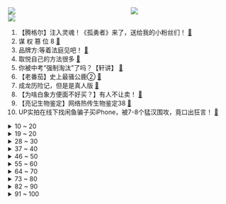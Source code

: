 <div >
	<a style="float:left;width:55%;" href = "https://github.com/anuraghazra/github-readme-stats">
	 <img src = "https://github-readme-stats.vercel.app/api?username=iuuuuuaena&theme=buefy&show_icons=true"/>
	</a>
	<a  style="float:right;width:45%" href = "https://github.com/anuraghazra/github-readme-stats">
	 <img  src="https://github-readme-stats.vercel.app/api/top-langs/?username=anuraghazra&layout=compact"/>
	</a>
	</div>

[![](https://img.shields.io/badge/jxd-@jxdgogogo.xyz-yellowgreen.svg)](https://www.jxdgogogo.xyz)<br>
1. 【腾格尔】注入灵魂！《孤勇者》来了，送给我的小粉丝们！ [:link:](//www.bilibili.com/video/BV1ua411872R) <br>
2. 谋 权 篡 位 8 [:link:](//www.bilibili.com/video/BV1Ya411b7FB) <br>
3. 品牌方:等着法庭见吧！ [:link:](//www.bilibili.com/video/BV1Wb4y1s7Hg) <br>
4. 取悦自己的方法很多 [:link:](//www.bilibili.com/video/BV1pF41147jK) <br>
5. 你被中考“强制淘汰”了吗？【轩讲】 [:link:](//www.bilibili.com/video/BV1tr4y1B73i) <br>
6. 【老番茄】史上最骚公鹿② [:link:](//www.bilibili.com/video/BV17i4y1C7es) <br>
7. 成龙历险记，但是是真人版 [:link:](//www.bilibili.com/video/BV1sY41137hb) <br>
8. 【为啥白象方便面不好买？】有人不让卖！ [:link:](//www.bilibili.com/video/BV1br4y1B7V9) <br>
9. 【亮记生物鉴定】网络热传生物鉴定38 [:link:](//www.bilibili.com/video/BV1bR4y1V7QJ) <br>
10. UP实拍在线下找闲鱼骗子买iPhone，被7-8个猛汉围攻，竟口出狂言！ [:link:](//www.bilibili.com/video/BV1p44y1K7MS) <br>
<details>
<summary>10 ~ 20</summary>

11. 这是我见过最离谱的扑克牌…… [:link:](//www.bilibili.com/video/BV1oS4y1S7JZ) <br>
12. 【自制】我做了个能动的 电 脑 配 件！【软核】 [:link:](//www.bilibili.com/video/BV1ka411b76m) <br>
13. “活下去！” [:link:](//www.bilibili.com/video/BV1RL411A7Q2) <br>
14. 课 堂 请 勿 对 对 子【第二季】6.0 ！！！ [:link:](//www.bilibili.com/video/BV1ca41187sp) <br>
15. “七年了，他还是走不出来” [:link:](//www.bilibili.com/video/BV1QR4y1G7vA) <br>
16. 用半年的亲身经历，告诉你全球直销巨头背后的传销真相 [:link:](//www.bilibili.com/video/BV15S4y1D7uv) <br>
17. 再也不想贪污桥款了！！！ [:link:](//www.bilibili.com/video/BV1xu411B72v) <br>
18. 腾讯游戏苦我久矣，天氪玩家转战原神，一个赞20原石！ [:link:](//www.bilibili.com/video/BV17r4y1B7br) <br>
19. 有些小说，你们感觉是故事，其实是人家的真实事件 [:link:](//www.bilibili.com/video/BV1LY41137HY) <br>
</details>
<details>
<summary>19 ~ 20</summary>

20. 我用神笔马良的笔，画了一盘韭菜鸡蛋水饺，简直太好吃了 [:link:](//www.bilibili.com/video/BV1qi4y1C7rH) <br>
21. 一口气看完，东京喰种1-4季！1000减7等于几 [:link:](//www.bilibili.com/video/BV1Bu411B7fu) <br>
22. 【50w粉丝纪念】快签收！礼物来咯 [:link:](//www.bilibili.com/video/BV1GL411K7aK) <br>
23. 彭 鱼 宴 天 花 板 [:link:](//www.bilibili.com/video/BV1tu411B76p) <br>
24. 心中有光 你我皆是“王者” [:link:](//www.bilibili.com/video/BV1mP4y1M7P6) <br>
25. 【莓用良品】智能口罩，给你脸了！ [:link:](//www.bilibili.com/video/BV1fu411B7BY) <br>
26. 粉丝说露脸只有一次和无数次～ [:link:](//www.bilibili.com/video/BV1C34y1873D) <br>
27. 我有室友就够了，要什么媳妇？ [:link:](//www.bilibili.com/video/BV1iY41137tG) <br>
28. 这是我上课犯困时写出来的东西…… [:link:](//www.bilibili.com/video/BV1Cr4y1B79T) <br>
</details>
<details>
<summary>28 ~ 30</summary>

29. 拯救b站up主形象系列 [:link:](//www.bilibili.com/video/BV1ST4y1m7UE) <br>
30. 这“抢修课”也太离谱了 [:link:](//www.bilibili.com/video/BV12S4y137At) <br>
31. 再来上一根，谢尔比水彩 [:link:](//www.bilibili.com/video/BV1PS4y1D7Hc) <br>
32. 【王者荣耀】无皮村之恋：村长终究还是失去了夏洛特 [:link:](//www.bilibili.com/video/BV1wR4y1V7Px) <br>
33. 奔赴火海！顶着1600度高温，捕捉打铁花绽放瞬间！ [:link:](//www.bilibili.com/video/BV1Yi4y1C7Nt) <br>
34. 天津某小学被曝饮食安全问题，家长怼校领导：谁弄我儿子我弄谁 [:link:](//www.bilibili.com/video/BV1XU4y1o7y1) <br>
35. 玩了五年哔哩哔哩，我还是头一次知道可以这样😂 [:link:](//www.bilibili.com/video/BV1h44y1K7bg) <br>
36. 老头环终极一战！谁是艾尔登法环最佳女主？【瓶心而论06】 [:link:](//www.bilibili.com/video/BV1kS4y137VB) <br>
37. 人类世界中竟隐藏着新的恐怖种族？外网泄露了这个毛骨悚然的未知秘密！ [:link:](//www.bilibili.com/video/BV1h3411W7Z5) <br>
</details>
<details>
<summary>37 ~ 40</summary>

38. 没有一点酒量，还真不敢喝这锅汤。。。 [:link:](//www.bilibili.com/video/BV1jT4y1U7JN) <br>
39. 如何拒绝道德绑架(五) [:link:](//www.bilibili.com/video/BV1xY41137hb) <br>
40. 青岛父亲晨跑时趣味教育女儿，你想知道晨跑的好处吗？ [:link:](//www.bilibili.com/video/BV1e3411W7h4) <br>
41. 【时代少年团】陪你长大全记录-宋亚轩《水形馆奇妙夜》篇 [:link:](//www.bilibili.com/video/BV1XU4y1o7Tj) <br>
42. 危！王伦：你们不要过来啊！《水浒传》P12（火并王伦） [:link:](//www.bilibili.com/video/BV1Xa411b7yL) <br>
43. 【STN快报第六季24】我知道劳拉他也没爸爸，但你SE不用天天说吧？ [:link:](//www.bilibili.com/video/BV1vq4y1i7SP) <br>
44. 这肤色差难怪当年大家都磕上头了，乌拉～ [:link:](//www.bilibili.com/video/BV1L3411L7eU) <br>
45. 你这主持人是从魔仙堡出来的吧，哈哈哈哈哈哈哈哈哈哈哈哈哈哈哈哈哈哈 [:link:](//www.bilibili.com/video/BV1Uu411B75a) <br>
46. 这一次，我想做你的女儿？？【国际连线究极尬聊 家庭篇】 [:link:](//www.bilibili.com/video/BV1pU4y1o7uH) <br>
</details>
<details>
<summary>46 ~ 50</summary>

47. “你们都长大了啊”章鱼博士不仅是在问彼得，也是在问我们 [:link:](//www.bilibili.com/video/BV1z44y1K7jB) <br>
48. 非常愤怒！欧洲议会议员质问为何区别对待阿富汗与乌克兰 [:link:](//www.bilibili.com/video/BV1wL4y1g7ez) <br>
49. 还 原 天 花 板 ！ [:link:](//www.bilibili.com/video/BV17R4y1V7FZ) <br>
50. 【(G)I-DLE】[M/V] - 'TOMBOY' [:link:](//www.bilibili.com/video/BV1YL4y1T7Ff) <br>
51. 现实英雄联盟 [:link:](//www.bilibili.com/video/BV1D44y1K7vP) <br>
52. 六块钱你甚至可以玩到黑神话悟空（ [:link:](//www.bilibili.com/video/BV1Ra411b7NP) <br>
53. 【医学博士】你一天用多长时间手机？I 两个动作，测测你有病吗？ [:link:](//www.bilibili.com/video/BV1W44y1K75c) <br>
54. 带大家看下印度的医院 [:link:](//www.bilibili.com/video/BV16P4y1M7cC) <br>
55. 【1080P/蜘蛛侠】石锤三虫同框了！ [:link:](//www.bilibili.com/video/BV1mU4y1o73q) <br>
</details>
<details>
<summary>55 ~ 60</summary>

56. 【摸鱼神器】在桌面上养了个祖宗是什么体验 [:link:](//www.bilibili.com/video/BV1Ha411b7SW) <br>
57. 【王老菊】你被撵着跑的样子像极了一条狗 | 艾尔登法环EP.08 [:link:](//www.bilibili.com/video/BV1VY41137EC) <br>
58. 一个简单的采访而已！别紧张！（上膛 [:link:](//www.bilibili.com/video/BV1Bq4y1i7jF) <br>
59. 将那些名场面放在一起，竟然毫无违和感 [:link:](//www.bilibili.com/video/BV1su411B7qD) <br>
60. 电脑输入法的6个隐藏功能，我不允许你还不知道！ [:link:](//www.bilibili.com/video/BV1yU4y1o75t) <br>
61. 如果你不爱吃水果，那你一定急需这个水果喷壶!!! [:link:](//www.bilibili.com/video/BV1Er4y1B7G5) <br>
62. 我只是换了个装 儿子竟然不认我这个爹了。。。 [:link:](//www.bilibili.com/video/BV1FY41137XV) <br>
63. 赶快告诉你的家人，收到这样短信请立即删除！！ [:link:](//www.bilibili.com/video/BV1Lr4y1B7NP) <br>
64. 10年前被网暴的清华教授，精准预测了2022年 [:link:](//www.bilibili.com/video/BV1AS4y1D7Jr) <br>
</details>
<details>
<summary>64 ~ 70</summary>

65. 我捡到一本死去女孩的日记...【打泥泥】 [:link:](//www.bilibili.com/video/BV19Z4y1r7rF) <br>
66. 这些店的迎客方式你们都有经历过吗？只能说内容过于真实了吧！！ [:link:](//www.bilibili.com/video/BV1xY41137oo) <br>
67. 【罗翔】刑法可以推崇人高于物的价值观吗？ [:link:](//www.bilibili.com/video/BV19S4y137w9) <br>
68. 边缘皇子：康熙最后的儿子们，没夺嫡，就能安享富贵么？【雍正王朝】 [:link:](//www.bilibili.com/video/BV14T4y1D74s) <br>
69. 我终于成功用特效把我妈变成灰姑娘啦！ [:link:](//www.bilibili.com/video/BV1WF41147wB) <br>
70. 老外模仿“夹子音” [:link:](//www.bilibili.com/video/BV1Ra411b7EQ) <br>
71. 这样的修猫咪谁顶得住！ [:link:](//www.bilibili.com/video/BV1yS4y137Da) <br>
72. 故宫博物院盖章康熙御笔小册子 [:link:](//www.bilibili.com/video/BV1h44y1K7U5) <br>
73. 斗胆请了姜sir来给我的自制bjd念旁白…… [:link:](//www.bilibili.com/video/BV1qr4y1B7Wt) <br>
</details>
<details>
<summary>73 ~ 80</summary>

74. 雷电将军：别唱了旅行者羞死人了啊啊啊！！！ [:link:](//www.bilibili.com/video/BV1US4y137PX) <br>
75. 小时候常打的屁股针，为什么现在很少见了？ [:link:](//www.bilibili.com/video/BV1vi4y1C7Ag) <br>
76. 小 不 忍 ，乱 大 谋 ！ [:link:](//www.bilibili.com/video/BV1MY41137sS) <br>
77. 送外卖的尴尬 [:link:](//www.bilibili.com/video/BV12q4y1i7aA) <br>
78. 萧条的阿富汗街道，小男孩饥饿蹲路边，塔利班和我抢着付钱请他吃饭 [:link:](//www.bilibili.com/video/BV1aq4y1i7fx) <br>
79. 任何人学不会，我明天就退网！！！ [:link:](//www.bilibili.com/video/BV1si4y1C717) <br>
80. 【4K杜比】重磅回归！奥特曼全新中文曲《信念之光》MV [:link:](//www.bilibili.com/video/BV1DL411A7Mh) <br>
81. 【warma】既然被我拍到那就归我了！ [:link:](//www.bilibili.com/video/BV1rL4y1u7iH) <br>
82. 中国互联网遭受境外网络攻击 [:link:](//www.bilibili.com/video/BV1BY41137ri) <br>
</details>
<details>
<summary>82 ~ 90</summary>

83. 花了帅小伙整整10天时间，就为了在豆芽里塞肉？ [:link:](//www.bilibili.com/video/BV1qu411B78K) <br>
84. 【原神】好家伙！能剪出这么离谱的二创！有兴趣参加草神竞选吗！？ [:link:](//www.bilibili.com/video/BV1Yq4y1i7Ec) <br>
85. 新型校园“欺凌” [:link:](//www.bilibili.com/video/BV1Tr4y167X5) <br>
86. 噩梦，太可怕了 [:link:](//www.bilibili.com/video/BV1KF411t7Lw) <br>
87. 一直以为的国产品牌！！！ [:link:](//www.bilibili.com/video/BV1e44y1K7ih) <br>
88. 【谁还没几个退役室友了】刻在骨子里的起床号和治疗强迫症的卫生标准 [:link:](//www.bilibili.com/video/BV1CL411A7Mp) <br>
89. 山东疫情，我的新店被要求关闭，关就关，必须配合！疫情必须能结束！山东加油！淄博加油！ [:link:](//www.bilibili.com/video/BV1UL4y1u7Sn) <br>
90. 当美院人玩起VR眼镜 [:link:](//www.bilibili.com/video/BV1Li4y1C789) <br>
91. 妈见打系列！我做了一个根本不敢出门用的手机壳 [:link:](//www.bilibili.com/video/BV15b4y1s7Jt) <br>
</details>
<details>
<summary>91 ~ 100</summary>

92. 这张离谱的图片，万万没想到最近被一位离谱的人给找到了！ [:link:](//www.bilibili.com/video/BV1MP4y137qF) <br>
93. 当你需要收集「一百种」方块才能获得胜利？？！ [:link:](//www.bilibili.com/video/BV1i44y1K7ce) <br>
94. 网面鞋深度清洁方法 [:link:](//www.bilibili.com/video/BV1jr4y1B7PW) <br>
95. 40天！制作超大刻晴手办 [:link:](//www.bilibili.com/video/BV1eS4y137mY) <br>
96. 叙利亚志愿者集体报名参加俄罗斯特别军事行动 人们高举普京照片 [:link:](//www.bilibili.com/video/BV1T34y187Yk) <br>
97. 怎样在游戏里辨别中国玩家 #3 [:link:](//www.bilibili.com/video/BV1BS4y1S7Ew) <br>
98. 相信你可以变成更好的自己 即使慢一点也没有关系 [:link:](//www.bilibili.com/video/BV1pU4y1o7Yb) <br>
99. 冰墩墩来接雪容融下班了！转身瞬间泪目… [:link:](//www.bilibili.com/video/BV1t34y187pu) <br>
100. 在我的网吧 凭我的老脸一碗饭还是换的到吧？ [:link:](//www.bilibili.com/video/BV1xq4y1i7ya) <br>
</details>
